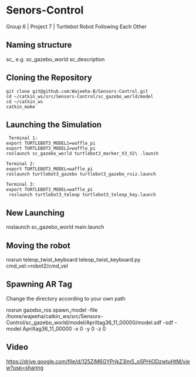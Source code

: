# Senors-Control
Group 6 | Project 7 | Turtlebot Robot Following Each Other
## Naming structure
sc_<packagename>
e.g. sc_gazebo_world
     sc_description

## Cloning the Repository
    git clone git@github.com:Wajeeha-B/Sensors-Control.git
    cd ~/catkin_ws/src/Sensors-Control/sc_gazebo_world/model
    cd ~/catkin_ws
    catkin_make

## Launching the Simulation
     Terminal 1:
    export TURTLEBOT3_MODEL1=waffle_pi
    export TURTLEBOT3_MODEL2=waffle_pi
    roslaunch sc_gazebo_world turtlebot3_marker_V3_V2\ .launch

    Terminal 2:
    export TURTLEBOT3_MODEL=waffle_pi
    roslaunch turtlebot3_gazebo turtlebot3_gazebo_rviz.launch

    Terminal 3:
    export TURTLEBOT3_MODEL=waffle_pi
     roslaunch turtlebot3_teleop turtlebot3_teleop_key.launch

## New Launching
roslaunch sc_gazebo_world main.launch

## Moving the robot
rosrun teleop_twist_keyboard teleop_twist_keyboard.py cmd_vel:=robot2/cmd_vel
    
## Spawning AR Tag
Change the directory according to your own path

rosrun gazebo_ros spawn_model -file /home/wajeeha/catkin_ws/src/Sensors-Control/sc_gazebo_world/model/Apriltag36_11_00000/model.sdf -sdf -model Apriltag36_11_00000 -x 0 -y 0 -z 0

## Video
https://drive.google.com/file/d/125ZiM6GYPrjkZ3lm5_p5PHiODzwtuHtM/view?usp=sharing
